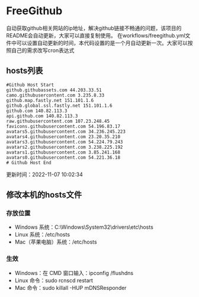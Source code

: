 # FreeGithub
自动获取github相关网站的ip地址，解决github链接不畅通的问题，该项目的README会自动更新，大家可以直接复制使用。
在workflows/freegithub.yml文件中可以设置自动更新的时间，本代码设置的是一个月自动更新一次。大家可以按照自己的需求改写cron表达式

## hosts列表
```base
#Github Host Start
github.githubassets.com 44.203.33.51
camo.githubusercontent.com 3.235.8.33
github.map.fastly.net 151.101.1.6
github.global.ssl.fastly.net 151.101.1.6
github.com 140.82.113.3
api.github.com 140.82.113.3
raw.githubusercontent.com 107.23.248.45
favicons.githubusercontent.com 54.196.83.17
avatars5.githubusercontent.com 34.236.245.223
avatars4.githubusercontent.com 23.20.35.210
avatars3.githubusercontent.com 54.224.79.243
avatars2.githubusercontent.com 3.238.225.192
avatars1.githubusercontent.com 3.85.241.168
avatars0.githubusercontent.com 54.221.36.18
# Github Host End
```

更新时间：2022-11-07 10:02:34

## 修改本机的hosts文件
### 存放位置
* Windows 系统：C:\Windows\System32\drivers\etc\hosts
* Linux 系统：/etc/hosts
* Mac（苹果电脑）系统：/etc/hosts

### 生效
* Windows：在 CMD 窗口输入：ipconfig /flushdns
* Linux 命令：sudo rcnscd restart
* Mac 命令：sudo killall -HUP mDNSResponder